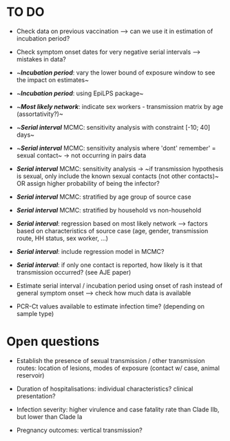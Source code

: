 
# TO DO

* Check data on previous vaccination --> can we use it in estimation of incubation period?

* Check symptom onset dates for very negative serial intervals --> mistakes in data?

* ~***Incubation period***: vary the lower bound of exposure window to see the impact on estimates~

* ~***Incubation period***: using EpiLPS package~

* ~***Most likely network***: indicate sex workers - transmission matrix by age (assortativity?)~

* ~***Serial interval*** MCMC: sensitivity analysis with constraint [-10; 40] days~

* ~***Serial interval*** MCMC: sensitivity analysis where 'dont' remember' = sexual contact~ -> not occurring in pairs data

* ***Serial interval*** MCMC: sensitivity analysis -> ~if transmission hypothesis is sexual, only include the known sexual contacts (not other contacts)~ OR assign higher probability of being the infector?

* ***Serial interval*** MCMC: stratified by age group of source case

* ***Serial interval*** MCMC: stratified by household vs non-household

* ***Serial interval***: regression based on most likely network --> factors based on characteristics of source case (age, gender, transmission route, HH status, sex worker, ...)

* ***Serial interval***: include regression model in MCMC?

* ***Serial interval***: if only one contact is reported, how likely is it that transmission occurred? (see AJE paper)

* Estimate serial interval / incubation period using onset of rash instead of general symptom onset --> check how much data is available

* PCR-Ct values available to estimate infection time? (depending on sample type)
 

# Open questions

* Establish the presence of sexual transmission / other transmission routes: location of lesions, modes of exposure (contact w/ case, animal reservoir)

* Duration of hospitalisations: individual characteristics? clinical presentation?

* Infection severity: higher virulence and case fatality rate than Clade IIb, but lower than Clade Ia

* Pregnancy outcomes: vertical transmission?
